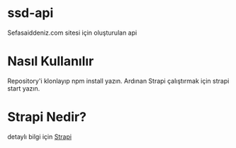 # ssd-api

Sefasaiddeniz.com sitesi için oluşturulan api

# Nasıl Kullanılır

Repository'i klonlayıp npm install yazın. Ardınan Strapi çalıştırmak için strapi start yazın. 

# Strapi Nedir?

detaylı bilgi için <a href="https://strapi.io/documentation/">Strapi</a>
